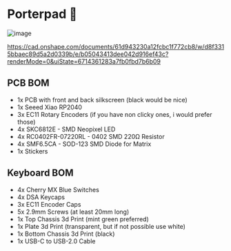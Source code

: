 # Porterpad 🎹
![image](https://github.com/user-attachments/assets/505b73cc-8365-4657-b879-b2d331d8b3dd)

https://cad.onshape.com/documents/61d943230a12fcbc1f772cb8/w/d8f3315bbaec89d5a2d0339b/e/b05043413dee042d916ef43c?renderMode=0&uiState=6714361283a7fb0fbd7b6b09

## PCB BOM
* 1x PCB with front and back silkscreen (black would be nice)
* 1x Seeed Xiao RP2040
* 3x EC11 Rotary Encoders (if you have non clicky ones, i would prefer those)
* 4x SKC6812E - SMD Neopixel LED
* 4x RC0402FR-07220RL - 0402 SMD 220Ω Resistor
* 4x SMF6.5CA - SOD-123 SMD Diode for Matrix
* 1x Stickers

## Keyboard BOM
* 4x Cherry MX Blue Switches
* 4x DSA Keycaps
* 3x EC11 Encoder Caps
* 5x 2.9mm Screws (at least 20mm long)
* 1x Top Chassis 3d Print (mint green preferred)
* 1x Plate 3d Print (transparent, but if not possible use white)
* 1x Bottom Chassis 3d Print (black)
* 1x USB-C to USB-2.0 Cable
